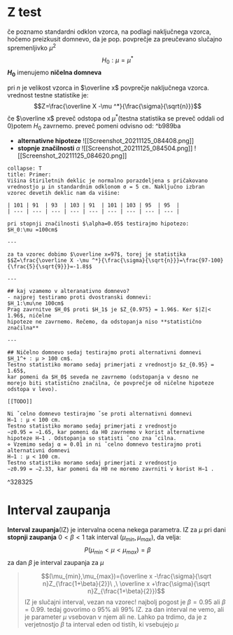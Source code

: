 # Z test
če poznamo standardni odklon vzorca, na podlagi naključnega vzorca, hočemo preizkusit domnevo, da je pop. povprečje za preučevano slučajno spremenljivko $\mu^2$
$$H_0 : \mu =\mu^*$$
**$H_0$** imenujemo **ničelna domneva**

pri $n$ je velikost vzorca in $\overline x$ povprečje naključnega vzorca. vrednost testne statistike je: $$Z=\frac{\overline X -\mu ^*}{\frac{\sigma}{\sqrt{n}}}$$
če $\overline x$ preveč odstopa od $\mu^*$(testna statistika se preveč oddali od 0)potem $H_0$ zavrnemo. preveč pomeni odvisno od: ^b989ba
- **alternativne hipoteze**
	![[Screenshot_20211125_084408.png]]
- **stopnje značilnosti** $\alpha$
	![[Screenshot_20211125_084504.png]]
	![[Screenshot_20211125_084620.png]]
	
```ad-note
collapse: T
title: Primer:
Višina štiriletnih deklic je normalno porazdeljena s pričakovano  
vrednostjo μ in standardnim odklonom σ = 5 cm. Naključno izbran  
vzorec devetih deklic nam da višine: 

| 101 | 91  | 93  | 103 | 91  | 101 | 103 | 95  | 95  | 
| --- | --- | --- | --- | --- | --- | --- | --- | --- |

pri stopnji značilnosti $\alpha=0.05$ testirajmo hipotezo:
$H_0:\mu =100cm$

---

za ta vzorec dobimo $\overline x=97$, torej je statistika
$$Z=\frac{\overline X -\mu ^*}{\frac{\sigma}{\sqrt{n}}}=\frac{97-100}{\frac{5}{\sqrt{9}}}=-1.8$$

---

## kaj vzamemo v alteranativno domnevo?
- najprej testiramo proti dvostranski domnevi:
$H_1:\mu\ne 100cm$
Prag zavrnitve $H_0$ proti $H_1$ je $Z_{0.975} = 1.96$. Ker $|Z|< 1.96$, ničelne  
hipoteze ne zavrnemo. Rečemo, da odstopanja niso **statistično  
značilna**

---

## Ničelno domnevo sedaj testirajmo proti alternativni domnevi  
$H_1^+ : μ > 100 cm$.  
Testno statistiko moramo sedaj primerjati z vrednostjo $z_{0.95} = 1.65$,  
kar pomeni da $H_0$ seveda ne zavrnemo (odstopanja v desno ne  
morejo biti statistično značilna, če povprečje od ničelne hipoteze  
odstopa v levo).

[[TODO]] 

Ni ˇcelno domnevo testirajmo ˇse proti alternativni domnevi  
H−1 : μ < 100 cm.  
Testno statistiko moramo sedaj primerjati z vrednostjo  
−z0.95 = −1.65, kar pomeni da H0 zavrnemo v korist alternativne  
hipoteze H−1 . Odstopanja so statisti ˇcno zna ˇcilna.  
⋄ Vzemimo sedaj α = 0.01 in ni ˇcelno domnevo testirajmo proti  
alternativni domnevi  
H−1 : μ < 100 cm.  
Testno statistiko moramo sedaj primerjati z vrednostjo  
−z0.99 = −2.33, kar pomeni da H0 ne moremo zavrniti v korist H−1 .
```

^328325

# Interval zaupanja
**Interval zaupanja**(IZ) je intervalna ocena nekega parametra. IZ za $\mu$ pri dani **stopnji zaupanja** $0<\beta <1$ tak interval $(\mu_{min},\mu_{max})$, da velja:
$$P(\mu_{min}<\mu<\mu_{max})=\beta$$
za dan $\beta$ je interval zaupanja za $\mu$
>$$(\mu_{min},\mu_{max})=(\overline x -\frac{\sigma}{\sqrt n}Z_{\frac{1+\beta}{2}}\ ,\ \overline x +\frac{\sigma}{\sqrt n}Z_{\frac{1+\beta}{2}})$$
>IZ je slučajni interval, vezan na vzorec!
>najbolj pogost je $\beta=0.95$ ali $\beta=0.99$. tedaj govorimo o 95% ali 99% IZ. za dan interval ne vemo, ali je parameter $\mu$ vsebovan v njem ali ne. Lahko pa trdimo, da je z verjetnostjo $\beta$ ta interval eden od tistih, ki vsebujejo $\mu$

